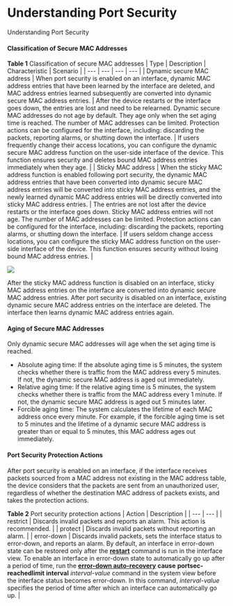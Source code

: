 Understanding Port Security
===========================

Understanding Port Security

#### Classification of Secure MAC Addresses

**Table 1** Classification of secure MAC addresses
| Type | Description | Characteristic | Scenario |
| --- | --- | --- | --- |
| Dynamic secure MAC address | When port security is enabled on an interface, dynamic MAC address entries that have been learned by the interface are deleted, and MAC address entries learned subsequently are converted into dynamic secure MAC address entries. | After the device restarts or the interface goes down, the entries are lost and need to be relearned.  Dynamic secure MAC addresses do not age by default. They age only when the set aging time is reached.  The number of MAC addresses can be limited.  Protection actions can be configured for the interface, including: discarding the packets, reporting alarms, or shutting down the interface. | If users frequently change their access locations, you can configure the dynamic secure MAC address function on the user-side interface of the device. This function ensures security and deletes bound MAC address entries immediately when they age. |
| Sticky MAC address | When the sticky MAC address function is enabled following port security, the dynamic MAC address entries that have been converted into dynamic secure MAC address entries will be converted into sticky MAC address entries, and the newly learned dynamic MAC address entries will be directly converted into sticky MAC address entries. | The entries are not lost after the device restarts or the interface goes down.  Sticky MAC address entries will not age.  The number of MAC addresses can be limited.  Protection actions can be configured for the interface, including: discarding the packets, reporting alarms, or shutting down the interface. | If users seldom change access locations, you can configure the sticky MAC address function on the user-side interface of the device. This function ensures security without losing bound MAC address entries. |


![](public_sys-resources/note_3.0-en-us.png) 

After the sticky MAC address function is disabled on an interface, sticky MAC address entries on the interface are converted into dynamic secure MAC address entries. After port security is disabled on an interface, existing dynamic secure MAC address entries on the interface are deleted. The interface then learns dynamic MAC address entries again.



#### Aging of Secure MAC Addresses

Only dynamic secure MAC addresses will age when the set aging time is reached.

* Absolute aging time: If the absolute aging time is 5 minutes, the system checks whether there is traffic from the MAC address every 5 minutes. If not, the dynamic secure MAC address is aged out immediately.
* Relative aging time: If the relative aging time is 5 minutes, the system checks whether there is traffic from the MAC address every 1 minute. If not, the dynamic secure MAC address is aged out 5 minutes later.
* Forcible aging time: The system calculates the lifetime of each MAC address once every minute. For example, if the forcible aging time is set to 5 minutes and the lifetime of a dynamic secure MAC address is greater than or equal to 5 minutes, this MAC address ages out immediately.

#### Port Security Protection Actions

After port security is enabled on an interface, if the interface receives packets sourced from a MAC address not existing in the MAC address table, the device considers that the packets are sent from an unauthorized user, regardless of whether the destination MAC address of packets exists, and takes the protection actions.

**Table 2** Port security protection actions
| Action | Description |
| --- | --- |
| restrict | Discards invalid packets and reports an alarm. This action is recommended. |
| protect | Discards invalid packets without reporting an alarm. |
| error-down | Discards invalid packets, sets the interface status to error-down, and reports an alarm.  By default, an interface in error-down state can be restored only after the [**restart**](cmdqueryname=restart) command is run in the interface view.  To enable an interface in error-down state to automatically go up after a period of time, run the [**error-down auto-recovery**](cmdqueryname=error-down+auto-recovery) **cause** **portsec-reachedlimit** **interval** *interval-value* command in the system view before the interface status becomes error-down. In this command, *interval-value* specifies the period of time after which an interface can automatically go up. |